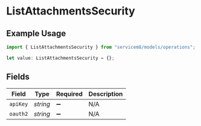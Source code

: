 # ListAttachmentsSecurity

## Example Usage

```typescript
import { ListAttachmentsSecurity } from "servicem8/models/operations";

let value: ListAttachmentsSecurity = {};
```

## Fields

| Field              | Type               | Required           | Description        |
| ------------------ | ------------------ | ------------------ | ------------------ |
| `apiKey`           | *string*           | :heavy_minus_sign: | N/A                |
| `oauth2`           | *string*           | :heavy_minus_sign: | N/A                |